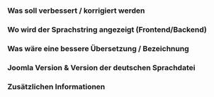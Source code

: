 ### Was soll verbessert / korrigiert werden



### Wo wird der Sprachstring angezeigt (Frontend/Backend)



### Was wäre eine bessere Übersetzung / Bezeichnung



### Joomla Version & Version der deutschen Sprachdatei



### Zusätzlichen Informationen


